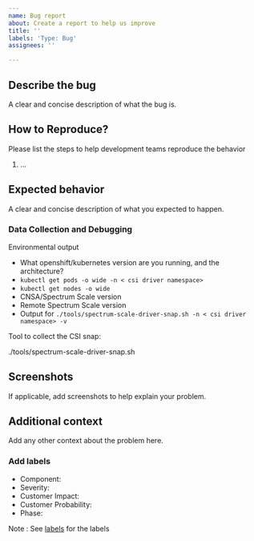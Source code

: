 ```yaml
---
name: Bug report
about: Create a report to help us improve
title: ''
labels: 'Type: Bug'
assignees: ''

---
```


## Describe the bug
A clear and concise description of what the bug is.

## How to Reproduce?
Please list the steps to help development teams reproduce the behavior

1. ...


## Expected behavior
A clear and concise description of what you expected to happen.

### Data Collection and Debugging

Environmental output

- What openshift/kubernetes version are you running, and the architecture? 
- `kubectl get pods -o wide -n < csi driver namespace> `
- `kubectl get nodes -o wide`
- CNSA/Spectrum Scale version 
- Remote Spectrum Scale version 
- Output for `./tools/spectrum-scale-driver-snap.sh -n < csi driver namespace> -v `


Tool to collect the CSI snap:

./tools/spectrum-scale-driver-snap.sh
## Screenshots
If applicable, add screenshots to help explain your problem.

## Additional context
Add any other context about the problem here.

### Add labels

- Component:
- Severity:
- Customer Impact:
- Customer Probability:
- Phase:

Note : See [labels](https://github.com/IBM/ibm-spectrum-scale-csi/labels) for the labels

